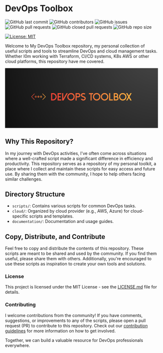 # DevOps Toolbox

![GitHub last commit](https://img.shields.io/github/last-commit/gnuowned/iac-libro) ![GitHub contributors](https://img.shields.io/github/contributors/gnuowned/iac-libro?style=plastic) ![GitHub issues](https://img.shields.io/github/issues/gnuowned/iac-libro) ![GitHub pull requests](https://img.shields.io/github/issues-pr-raw/gnuowned/iac-libro) ![GitHub closed pull requests](https://img.shields.io/github/issues-pr-closed-raw/gnuowned/iac-libro) ![GitHub repo size](https://img.shields.io/github/repo-size/gnuowned/iac-libro)

[![License: MIT](https://img.shields.io/badge/License-MIT-yellow.svg)](https://opensource.org/licenses/MIT)

Welcome to My DevOps Toolbox repository, my personal collection of useful scripts and tools to streamline DevOps and cloud management tasks.
Whether I0m working with Terraform, CI/CD systems, K8s AWS or other cloud platforms, this repository have me covered.

![Alt text](assets/devopstoolbox.png 'DevOps Toolbox')

## Why This Repository?

In my journey with DevOps activities, I've often come across situations where a well-crafted script made a significant difference in efficiency and productivity. This repository serves as a repository of my personal toolkit, a place where I collect and maintain these scripts for easy access and future use. By sharing them with the community, I hope to help others facing similar challenges.

## Directory Structure

- `scripts/`: Contains various scripts for common DevOps tasks.
- `cloud/`: Organized by cloud provider (e.g., AWS, Azure) for cloud-specific scripts and templates.
- `documentation/`: Documentation and usage guides.

## Copy, Distribute, and Contribute

Feel free to copy and distribute the contents of this repository. These scripts are meant to be shared and used by the community. If you find them useful, please share them with others. Additionally, you're encouraged to use these scripts as inspiration to create your own tools and solutions.

### License

This project is licensed under the MIT License - see the [LICENSE.md](LICENSE.md) file for details.

### Contributing

I welcome contributions from the community! If you have comments, suggestions, or improvements to any of the scripts, please open a pull request (PR) to contribute to this repository. Check out our [contribution guidelines](Contributing.md) for more information on how to get involved.

Together, we can build a valuable resource for DevOps professionals everywhere.
